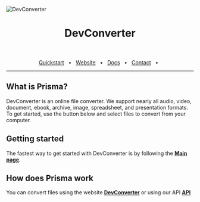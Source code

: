 ![DevConverter](https://png)

<div align="center">
  <h1>DevConverter</h1>
  <br />
  <br />
  <a href="https://devconverter.com/">Quickstart</a>
  <span>&nbsp;&nbsp;•&nbsp;&nbsp;</span>
  <a href="https://devconverter.com">Website</a>
  <span>&nbsp;&nbsp;•&nbsp;&nbsp;</span>
  <a href="https://devconverter.com/docs/">Docs</a>
  <span>&nbsp;&nbsp;•&nbsp;&nbsp;</span>
  <a href="https://devconverter.com/contact/">Contact</a>
  <span>&nbsp;&nbsp;•&nbsp;&nbsp;</span>
  <br />
  <hr />
</div>

## What is Prisma?

DevConverter is an online file converter. We support nearly all audio, video, document, ebook, archive, image, spreadsheet, and presentation formats. To get started, use the button below and select files to convert from your computer.

## Getting started

The fastest way to get started with DevConverter is by following the [**Main page**](https://devconverter.com/).

## How does Prisma work

You can convert files using the website [**DevConverter**](https://devconverter.com/) or using our API [**API**](https://devconverter.com/docs)
